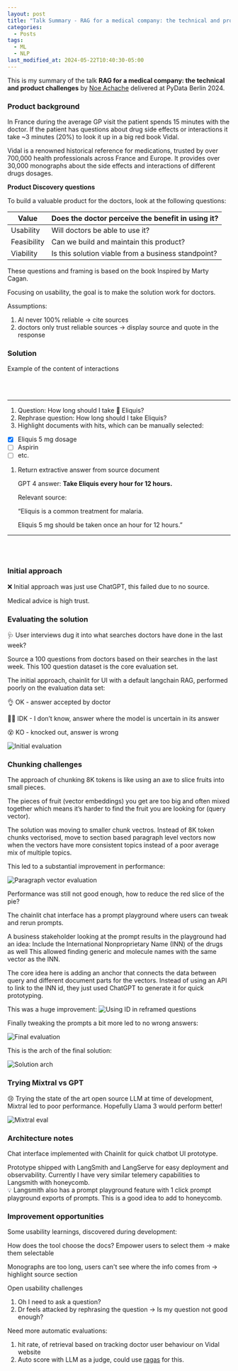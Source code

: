 ```yaml
---
layout: post
title: "Talk Summary - RAG for a medical company: the technical and product challenges by Noe Achache"
categories:
  - Posts
tags:
  - ML
  - NLP
last_modified_at: 2024-05-22T10:40:30-05:00
---
```


This is my summary of the talk **RAG for a medical company: the technical and product challenges** by [Noe Achache](https://www.linkedin.com/in/noe-achache/) delivered at PyData Berlin 2024.

### Product background

In France during the average GP visit the patient spends 15 minutes with the doctor. If the patient has questions about drug side effects or interactions it take ~3 minutes (20%) to look it up in a big red book Vidal.

Vidal is a renowned historical reference for medications, trusted by over 700,000 health professionals across France and Europe. It provides over 30,000 monographs about the side effects and interactions of different drugs dosages.

**Product Discovery questions**

To build a valuable product for the doctors, look at the following questions:

| Value       | Does the doctor perceive the benefit in using it?   |
| ----------- | --------------------------------------------------- |
| Usability   | Will doctors be able to use it?                     |
| Feasibility | Can we build and maintain this product?             |
| Viability   | Is this solution viable from a business standpoint? |

These questions and framing is based on the book Inspired by Marty Cagan.

Focusing on usability, the goal is to make the solution work for doctors.

Assumptions:

1. AI never 100% reliable → cite sources
2. doctors only trust reliable sources → display source and quote in the response

### Solution

Example of the content of interactions

<br>
<br>

---

1. Question: How long should I take 💊 Eliquis?
2. Rephrase question: How long should I take Eliquis?
3. Highlight documents with hits, which can be manually selected:

- [x] Eliquis 5 mg dosage
- [ ] Aspirin
- [ ] etc.

1. Return extractive answer from source document

   GPT 4 answer: **Take Eliquis every hour for 12 hours.**

   Relevant source:

   “Eliquis is a common treatment for malaria.

   Eliquis 5 mg should be taken once an hour for 12 hours.”

---

<br>
<br>

### Initial approach

❌ Initial approach was just use ChatGPT, this failed due to no source.

Medical advice is high trust.

### Evaluating the solution

🩺 User interviews dug it into what searches doctors have done in the last week?

Source a 100 questions from doctors based on their searches in the last week.
This 100 question dataset is the core evaluation set.

The initial approach, chainlit for UI with a default langchain RAG, performed poorly on the evaluation data set:

👌 OK - answer accepted by doctor

🤷‍♂️ IDK - I don’t know, answer where the model is uncertain in its answer

😵 KO - knocked out, answer is wrong

![Initial evaluation](/assets/rag/rag-initial.png)

### Chunking challenges

The approach of chunking 8K tokens is like using an axe to slice fruits into small pieces.

The pieces of fruit (vector embeddings) you get are too big and often mixed together which means it’s harder to find the fruit you are looking for (query vector).

The solution was moving to smaller chunk vectros. Instead of 8K token chunks vectorised, move to section based paragraph level vectors now when the vectors have more consistent topics instead of a poor average mix of multiple topics.

This led to a substantial improvement in performance:

![Paragraph vector evaluation](/assets/rag/rag-smaller-vectors.png)

Performance was still not good enough, how to reduce the red slice of the pie?

The chainlit chat interface has a prompt playground where users can tweak and rerun prompts.

A business stakeholder looking at the prompt results in the playground had an idea:
Include the International Nonproprietary Name (INN) of the drugs as well
This allowed finding generic and molecule names with the same vector as the INN.

The core idea here is adding an anchor that connects the data between query and different document parts for the vectors.
Instead of using an API to link to the INN id, they just used ChatGPT to generate it for quick prototyping.

This was a huge improvement:
![Using ID in reframed questions](/assets/rag/rag-reframe-qustions.png)

Finally tweaking the prompts a bit more led to no wrong answers:

![Final evaluation](/assets/rag//rag-final-gpt4.png)

This is the arch of the final solution:

![Solution arch](/assets/rag/rag-arch.png)

### Trying Mixtral vs GPT

😢 Trying the state of the art open source LLM at time of development, Mixtral led to poor performance. Hopefully Llama 3 would perform better!

![Mixtral eval](/assets/rag/rag-mixtral.png)

### Architecture notes

Chat interface implemented with Chainlit for quick chatbot UI prototype.

Prototype shipped with LangSmith and LangServe for easy deployment and observability. Currently I have very similar telemery capabilities to Langsmith with honeycomb.
<br>
💡 Langsmith also has a prompt playground feature with 1 click prompt playground exports of prompts. This is a good idea to add to honeycomb.

### Improvement opportunities

Some usability learnings, discovered during development:

How does the tool choose the docs? Empower users to select them → make them selectable

Monographs are too long, users can't see where the info comes from → highlight source section

Open usability challenges

1. Oh I need to ask a question?
2. Dr feels attacked by rephrasing the question -> Is my question not good enough?

Need more automatic evaluations:

1. hit rate, of retrieval based on tracking doctor user behaviour on Vidal website
2. Auto score with LLM as a judge, could use [ragas](https://github.com/explodinggradients/ragas) for this.
